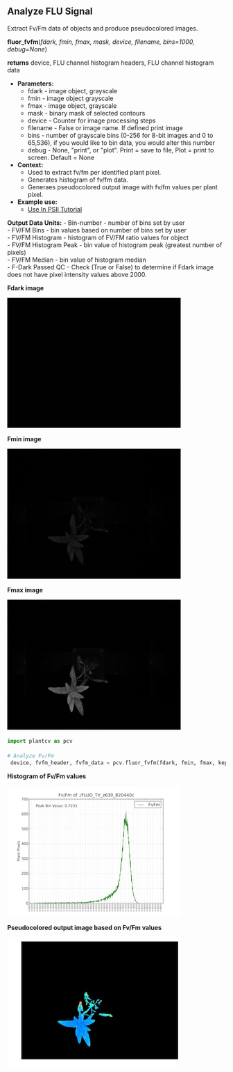 ## Analyze FLU Signal

Extract Fv/Fm data of objects and produce pseudocolored images.

**fluor_fvfm**(*fdark, fmin, fmax, mask, device, filename, bins=1000, debug=None*)

**returns** device, FLU channel histogram headers, FLU channel histogram data

- **Parameters:**
    - fdark - image object, grayscale
    - fmin - image object  grayscale
    - fmax - image object, grayscale
    - mask - binary mask of selected contours
    - device - Counter for image processing steps
    - filename - False or image name. If defined print image
    - bins - number of grayscale bins (0-256 for 8-bit images and 0 to 65,536), if you would like to bin data, you would alter this number
    - debug - None, "print", or "plot". Print = save to file, Plot = print to screen. Default = None
- **Context:**
    - Used to extract fv/fm per identified plant pixel.
    - Generates histogram of fv/fm data.
    - Generaes pseudocolored output image with fv/fm values per plant pixel.
- **Example use:**
    - [Use In PSII Tutorial](psII_tutorial.md)
    
**Output Data Units:** 
    - Bin-number - number of bins set by user  
    - FV/FM Bins - bin values based on number of bins set by user  
    - FV/FM Histogram - histogram of FV/FM ratio values for object  
    - FV/FM Histogram Peak - bin value of histogram peak (greatest number of pixels)  
    - FV/FM Median - bin value of histogram median  
    - F-Dark Passed QC - Check (True or False) to determine if Fdark image does not have pixel intensity values above 2000. 

**Fdark image**

![Screenshot](img/documentation_images/fluor_fvfm/fdark.jpg)

**Fmin image**

![Screenshot](img/documentation_images/fluor_fvfm/fmin.jpg)

**Fmax image**

![Screenshot](img/documentation_images/fluor_fvfm/fmax.jpg)

```python
import plantcv as pcv

# Analyze Fv/Fm    
 device, fvfm_header, fvfm_data = pcv.fluor_fvfm(fdark, fmin, fmax, kept_mask, device, filename, 1000, debug="print")
```

**Histogram of Fv/Fm values**

![Screenshot](img/documentation_images/fluor_fvfm/fvfm_histogram.jpg)

**Pseudocolored output image based on Fv/Fm values**

![Screenshot](img/documentation_images/fluor_fvfm/fvfm_pseudocolored.jpg)
